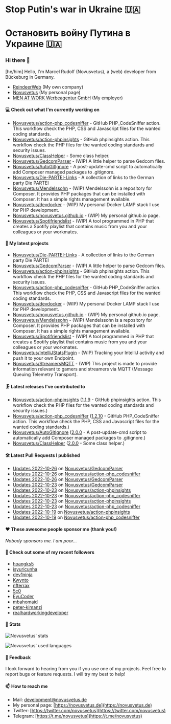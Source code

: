 # Stop Putin's war in Ukraine 🇺🇦
# Остановить войну Путина в Украине 🇺🇦

### Hi there 👋

[he/him]
Hello, I'm Marcel Rudolf (Novusvetus), a (web) developer from Bückeburg in Germany.

* [ReindeerWeb](https://reindeer-web.de) (My own company)
* [Novusvetus](https://novusvetus.de) (My personal page)
* [MEN AT WORK Werbeagentur GmbH](https://www.men-at-work.de/) (My employer)

#### 💻 Check out what I'm currently working on

- [Novusvetus/action-php_codesniffer](https://github.com/Novusvetus/action-php_codesniffer) - GitHub PHP_CodeSniffer action. This workflow check the PHP, CSS and Javascript files for the wanted coding standards.
- [Novusvetus/action-phpinsights](https://github.com/Novusvetus/action-phpinsights) - GitHub phpinsights action. This workflow check the PHP files for the wanted coding standards and security issues.
- [Novusvetus/ClassHelper](https://github.com/Novusvetus/ClassHelper) - Some class helper.
- [Novusvetus/GedcomParser](https://github.com/Novusvetus/GedcomParser) - (WIP) A little helper to parse Gedcom files.
- [Novusvetus/AutoGitIgnore](https://github.com/Novusvetus/AutoGitIgnore) - A post-update-cmd script to automatically add Composer managed packages to .gitignore.
- [Novusvetus/Die-PARTEI-Links](https://github.com/Novusvetus/Die-PARTEI-Links) - A collection of links to the German party Die PARTEI
- [Novusvetus/Mendelssohn](https://github.com/Novusvetus/Mendelssohn) - (WIP) Mendelssohn is a repository for Composer. It provides PHP packages that can be installed with Composer. It has a simple rights management available.
- [Novusvetus/devdocker](https://github.com/Novusvetus/devdocker) - (WIP) My personal Docker LAMP stack I use for PHP development.
- [Novusvetus/novusvetus.github.io](https://github.com/Novusvetus/novusvetus.github.io) - (WIP) My personal github.io page.
- [Novusvetus/Spotifriendslist](https://github.com/Novusvetus/Spotifriendslist) - (WIP) A tool programmed in PHP that creates a Spotify playlist that contains music from you and your colleagues or your workmates.

#### 🐣 My latest projects

- [Novusvetus/Die-PARTEI-Links](https://github.com/Novusvetus/Die-PARTEI-Links) - A collection of links to the German party Die PARTEI
- [Novusvetus/GedcomParser](https://github.com/Novusvetus/GedcomParser) - (WIP) A little helper to parse Gedcom files.
- [Novusvetus/action-phpinsights](https://github.com/Novusvetus/action-phpinsights) - GitHub phpinsights action. This workflow check the PHP files for the wanted coding standards and security issues.
- [Novusvetus/action-php_codesniffer](https://github.com/Novusvetus/action-php_codesniffer) - GitHub PHP_CodeSniffer action. This workflow check the PHP, CSS and Javascript files for the wanted coding standards.
- [Novusvetus/devdocker](https://github.com/Novusvetus/devdocker) - (WIP) My personal Docker LAMP stack I use for PHP development.
- [Novusvetus/novusvetus.github.io](https://github.com/Novusvetus/novusvetus.github.io) - (WIP) My personal github.io page.
- [Novusvetus/Mendelssohn](https://github.com/Novusvetus/Mendelssohn) - (WIP) Mendelssohn is a repository for Composer. It provides PHP packages that can be installed with Composer. It has a simple rights management available.
- [Novusvetus/Spotifriendslist](https://github.com/Novusvetus/Spotifriendslist) - (WIP) A tool programmed in PHP that creates a Spotify playlist that contains music from you and your colleagues or your workmates.
- [Novusvetus/IntelliJStatsPlugin](https://github.com/Novusvetus/IntelliJStatsPlugin) - (WIP) Tracking your IntelliJ activity and push it to your own Endpoint.
- [Novusvetus/StreamersMQTT](https://github.com/Novusvetus/StreamersMQTT) - (WIP) This project is made to provide information relevant to gamers and streamers via MQTT (Message Queuing Telemetry Transport).

#### 🗜 Latest releases I've contributed to

- [Novusvetus/action-phpinsights](https://github.com/Novusvetus/action-phpinsights) ([1.1.9](https://github.com/Novusvetus/action-phpinsights/releases/tag/1.1.9) - GitHub phpinsights action. This workflow check the PHP files for the wanted coding standards and security issues.)
- [Novusvetus/action-php_codesniffer](https://github.com/Novusvetus/action-php_codesniffer) ([1.2.10](https://github.com/Novusvetus/action-php_codesniffer/releases/tag/1.2.10) - GitHub PHP_CodeSniffer action. This workflow check the PHP, CSS and Javascript files for the wanted coding standards.)
- [Novusvetus/AutoGitIgnore](https://github.com/Novusvetus/AutoGitIgnore) ([2.0.0](https://github.com/Novusvetus/AutoGitIgnore/releases/tag/2.0.0) - A post-update-cmd script to automatically add Composer managed packages to .gitignore.)
- [Novusvetus/ClassHelper](https://github.com/Novusvetus/ClassHelper) ([2.0.0](https://github.com/Novusvetus/ClassHelper/releases/tag/2.0.0) - Some class helper.)

#### 🛠 Latest Pull Requests I published

- [Updates 2022-10-26](https://github.com/Novusvetus/GedcomParser/pull/28) on [Novusvetus/GedcomParser](https://github.com/Novusvetus/GedcomParser)
- [Updates 2022-10-26](https://github.com/Novusvetus/action-php_codesniffer/pull/395) on [Novusvetus/action-php_codesniffer](https://github.com/Novusvetus/action-php_codesniffer)
- [Updates 2022-10-26](https://github.com/Novusvetus/GedcomParser/pull/27) on [Novusvetus/GedcomParser](https://github.com/Novusvetus/GedcomParser)
- [Updates 2022-10-23](https://github.com/Novusvetus/GedcomParser/pull/26) on [Novusvetus/GedcomParser](https://github.com/Novusvetus/GedcomParser)
- [Updates 2022-10-23](https://github.com/Novusvetus/action-phpinsights/pull/333) on [Novusvetus/action-phpinsights](https://github.com/Novusvetus/action-phpinsights)
- [Updates 2022-10-23](https://github.com/Novusvetus/action-php_codesniffer/pull/389) on [Novusvetus/action-php_codesniffer](https://github.com/Novusvetus/action-php_codesniffer)
- [Updates 2022-10-23](https://github.com/Novusvetus/action-phpinsights/pull/332) on [Novusvetus/action-phpinsights](https://github.com/Novusvetus/action-phpinsights)
- [Updates 2022-10-23](https://github.com/Novusvetus/action-php_codesniffer/pull/388) on [Novusvetus/action-php_codesniffer](https://github.com/Novusvetus/action-php_codesniffer)
- [Updates 2022-10-19](https://github.com/Novusvetus/action-phpinsights/pull/330) on [Novusvetus/action-phpinsights](https://github.com/Novusvetus/action-phpinsights)
- [Updates 2022-10-19](https://github.com/Novusvetus/action-php_codesniffer/pull/386) on [Novusvetus/action-php_codesniffer](https://github.com/Novusvetus/action-php_codesniffer)

#### ❤️ These awesome people sponsor me (thank you!)

_Nobody sponsors me. I am poor..._

#### 👯 Check out some of my recent followers

- [hoangks5](https://github.com/hoangks5)
- [isyuricunha](https://github.com/isyuricunha)
- [dev1ninja](https://github.com/dev1ninja)
- [Kwynto](https://github.com/Kwynto)
- [nfterrax](https://github.com/nfterrax)
- [5c0](https://github.com/5c0)
- [EyuCoder](https://github.com/EyuCoder)
- [mbahomaid](https://github.com/mbahomaid)
- [peter-kimanzi](https://github.com/peter-kimanzi)
- [realhardworkingdeveloper](https://github.com/realhardworkingdeveloper)

#### 🎢 Stats

![Novusvetus' stats](https://github-readme-stats.vercel.app/api?username=novusvetus&show_icons=true&count_private=true)

![Novusvetus' used languages](https://github-readme-stats.vercel.app/api/top-langs?username=novusvetus&layout=compact)

#### 💬 Feedback
I look forward to hearing from you if you use one of my projects. Feel free to report bugs or feature requests.
I will try my best to help!

#### 📫 How to reach me

- Mail: [development@novusvetus.de](mailto:development@novusvetus.de)
- My personal page: [https://novusvetus.de](https://novusvetus.de)
- Twitter: [https://twitter.com/novusvetus](https://twitter.com/novusvetus)
- Telegram: [https://t.me/novusvetus](https://t.me/novusvetus)
